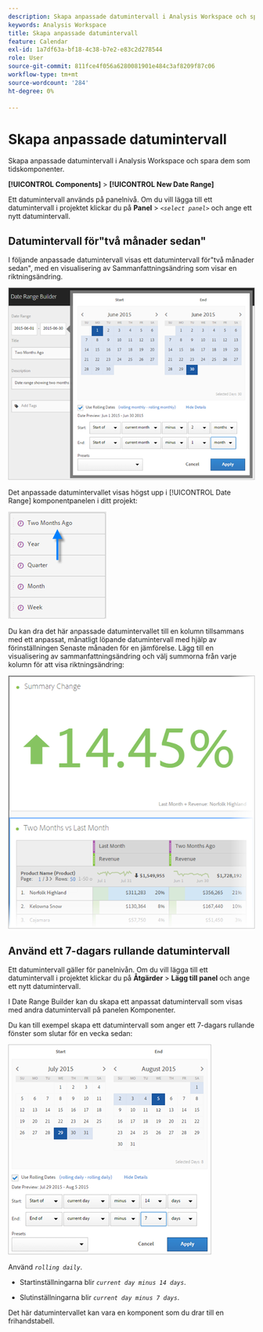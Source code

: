 ```yaml
---
description: Skapa anpassade datumintervall i Analysis Workspace och spara dem som tidskomponenter.
keywords: Analysis Workspace
title: Skapa anpassade datumintervall
feature: Calendar
exl-id: 1a7df63a-bf18-4c38-b7e2-e83c2d278544
role: User
source-git-commit: 811fce4f056a6280081901e484c3af8209f87c06
workflow-type: tm+mt
source-wordcount: '284'
ht-degree: 0%

---
```


# Skapa anpassade datumintervall

Skapa anpassade datumintervall i Analysis Workspace och spara dem som tidskomponenter.

**[!UICONTROL Components]** > **[!UICONTROL New Date Range]**

Ett datumintervall används på panelnivå. Om du vill lägga till ett datumintervall i projektet klickar du på **Panel** > *`<select panel>`* och ange ett nytt datumintervall.

## Datumintervall för&quot;två månader sedan&quot;

I följande anpassade datumintervall visas ett datumintervall för&quot;två månader sedan&quot;, med en visualisering av Sammanfattningsändring som visar en riktningsändring.

![Date Range Builder som visar Använd rullande datum för två månader sedan](assets/date-range-two-months-ago.png)

Det anpassade datumintervallet visas högst upp i [!UICONTROL Date Range] komponentpanelen i ditt projekt:

![Panelen Datumintervallkomponent med pilen pekar på För två månader sedan.](assets/date-range-panel-two-months-ago.png)

Du kan dra det här anpassade datumintervallet till en kolumn tillsammans med ett anpassat, månatligt löpande datumintervall med hjälp av förinställningen Senaste månaden för en jämförelse. Lägg till en visualisering av sammanfattningsändring och välj summorna från varje kolumn för att visa riktningsändring:

![Ökning med 14,45%.](assets/date-range-two-months-table.png)

## Använd ett 7-dagars rullande datumintervall

Ett datumintervall gäller för panelnivån. Om du vill lägga till ett datumintervall i projektet klickar du på **Åtgärder** > **Lägg till panel** och ange ett nytt datumintervall.

I Date Range Builder kan du skapa ett anpassat datumintervall som visas med andra datumintervall på panelen Komponenter.

Du kan till exempel skapa ett datumintervall som anger ett 7-dagars rullande fönster som slutar för en vecka sedan:

![Date Range Builder med ett datumintervall som anger ett 7-dagars rullningsfönster.](assets/create_date_range.png)

Använd *`rolling daily`*.

* Startinställningarna blir *`current day minus 14 days`*.

* Slutinställningarna blir *`current day minus 7 days`*.

Det här datumintervallet kan vara en komponent som du drar till en frihandstabell.

